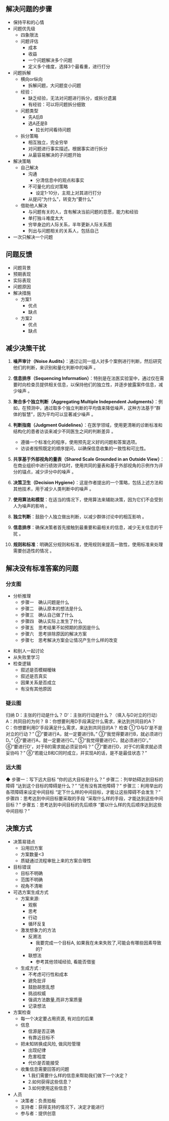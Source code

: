 
## 解决问题的步骤

- 保持平和的心情
- 问题优先级
	- 四象限法
	- 问题评估
		- 成本
		- 收益
		- 一个问题解决多个问题
		- 定义多个维度，选择3个最看重，进行打分
- 问题拆解
	- 横向or纵向
		- 拆解问题，大问题变小问题
	- 经验：
		- 缺乏经验，无法对问题进行拆分，或拆分遗漏
		- 有经验：可以将问题拆分细致
	- 问题类型
		- 先A后B
		- 选A还是B
			- 拉长时间看待问题
	- 拆分策略
		- 相互独立，完全穷举
		- 对问题进行事实描述。根据事实进行拆分
		- 从最容易解决的子问题开始
- 解决策略
	- 自己解决
		- 沟通
			- 分清信息中的观点和事实
		- 不可量化的应对策略
			- 设定1-10分，主观上对其进行打分
		- 从提问“为什么”，转变为“要什么”
	- 借助他人解决
		- 与问题有关的人，含有解决当前问题的意愿，能力和经验
		- 单打独斗难度太大
		- 穷举身边的人际关系，半年更新人际关系图
		- 列出与问题相关的关系人，包括自己
- 一次只解决一个问题


## 问题反馈

- 问题背景
- 预期表现
- 实际表现
- 问题原因
- 解决措施
	- 方案1
		- 优点
		- 缺点
	- 方案2
		- 优点
		- 缺点

## 减少决策干扰

1. **噪声审计（Noise Audits）**：通过让同一组人对多个案例进行判断，然后研究他们的判断，来识别和量化判断中的噪声 。
    
2. **信息排序（Sequencing Information）**：特别是在法医实验室中，通过仅在需要时向检查员提供相关信息，以保持他们的独立性，并逐步披露案件信息，减少噪声 。
    
3. **聚合多个独立判断（Aggregating Multiple Independent Judgments）**：例如，在预测中，通过取多个独立判断的平均值来降低噪声，这种方法基于“群体的智慧”，因为平均可以显著减少噪声 。
    
4. **判断指南（Judgment Guidelines）**：在医学领域，使用更清晰的诊断标准和结构化的患者访谈来减少不同医生之间的判断差异 。
	- 遵循一个标准化的程序，使用预先定义好的问题和答案选项。
	- 访谈者按照既定的顺序提问，以确保信息收集的一致性和可比性。
    
5. **共享基于外部视角的量表（Shared Scale Grounded in an Outside View）**：在商业组织中进行绩效评估时，使用共同的量表和基于外部视角的示例作为评分的锚点，减少评分中的噪声 。
    
6. **决策卫生（Decision Hygiene）**：这是作者提出的一个策略，包括上述方法和其他技术，用于减少人类判断中的噪声 。
    
7. **使用算法和模型**：在适当的情况下，使用算法来辅助决策，因为它们不会受到人为噪声的影响 。
    
8. **独立判断**：鼓励个人独立做出判断，以减少群体讨论中的相互影响 。
    
9. **信息排序**：确保决策者首先接触到最重要和最相关的信息，减少无关信息的干扰 。
    
10. **规则和标准**：明确区分规则和标准，使用规则来提高一致性，使用标准来处理需要创造性的情况 。

## 解决没有标准答案的问题

### 分支图

* 分析推理
	- 步骤一　确认问题是什么
	- 步骤二　确认原本的想法是什么
	- 步骤三　确认自己做了什么
	- 步骤四　确认实际上发生了什么
	- 步骤五　思考结果不如预期的原因是什么
	- 步骤六　思考排除原因的解决方案
	- 步骤七　思考解决方案会让情况产生什么样的改变
- 和别人一起讨论
- 从失败里学习
- 检查逻辑
	-  叙述是否模糊暧昧
	- 叙述是否真实
	- 因果关系是否成立
	- 有没有其他原因
### 疑云图

归纳
D：主张的行动是什么？
D'：主张的行动是什么？（填入与D对立的行动）
A：共同目的为何？
B：你想要利用D手段满足什么需求，来达到共同目的A？
C：你想要利用D'手段满足什么需求，来达到共同目的A？
检查
①“D与D'是不是对立的行动？”
②“要进行A，就一定要进行B。”
③“我觉得要进行B，就必须进行D。”
④“要进行A，就一定要进行C。”
⑤“我觉得要进行C，就必须进行D'。”
⑥“要进行D'，对于B的需求就必须妥协吗？”
⑦“要进行D，对于C的需求就必须妥协吗？”
⑧“若能让B和C同时成立，并实现A的话，是不是最佳状态？”

### 远大图

◆ 步骤一：写下远大目标
“你的远大目标是什么？”
步骤二：列举妨碍达到目标的障碍
“达到这个目标的障碍是什么？”
“还有没有其他障碍？”
步骤三：利用举出的各项障碍来设定中间目标
“定下什么样的中间目标，才能让这些障碍不会发生？”
步骤四：思考达到中间目标要采取的手段
“采取什么样的手段，才能达到这些中间目标？”
步骤五：思考达到中间目标的先后顺序
“要以什么样的先后顺序达到这些中间目标？”

## 决策方式

- 决策易错点
	- 沿用旧方案
	- 方案数量<3
	- 质疑通过流程审批上来的方案合理性
- 目标错误
	- 目标不明确
	- 范围不明确
	- 视角不清晰
- 可选方案生成方式
	- 方案来源:
		- 观察
		- 思考
		- 行动
		- 循环反复
	- 激发想象力的方法
		- 反溯法
			- 我要完成一个目标A, 如果我在未来失败了,可能会有哪些因素导致的?
		- 联想法
			- 参考其他领域经验, 看能否借鉴
	- 生成方式 :
		- 不考虑可行性和成本
		- 避免批评
		- 鼓励胡思乱想
		- 挑战权威
		- 强调方法数量,而非方案质量
		- 记录想法
- 方案检查
	- 每一个决定要占用资源, 有对应的后果
	- 信息
		- 信源是否正确
		- 有靠近目标不
	- 把未知转换成风险, 做风险管理
		- 出现纪律
		- 危害程度
		- 代价是否能接受
	- 收集信息需要回答的问题
		- 1.我们需要什么样的信息来帮助我们做下一个决定？
		- 2.如何获得这些信息？
		- 3.如何使用这些信息？
- 人员
	-  决策者：负责拍板
	- 支持者：获得支持的情况下，决定才能进行
	- 参与者：提供创意
